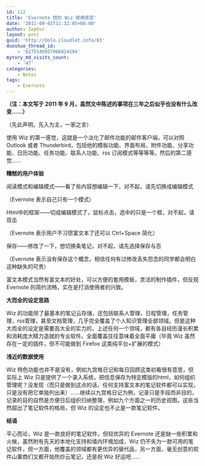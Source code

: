 ```yaml
---
id: 112
title: 'Evernote 控的 Wiz 使用感受'
date: '2011-09-01T11:32:05+08:00'
author: Zephur
layout: post
guid: 'http://dolo.cloudlet.info/83'
duoshuo_thread_id:
    - '6275545957966824194'
mytory_md_visits_count:
    - '47'
categories:
    - Notes
tags:
    - Evernote
---
```


**（注：本文写于 2011 年 9 月，虽然文中陈述的事项在三年之后似乎也没有什么改变……）**

（先此声明，先入为主，一家之言）

使用 Wiz 的第一感觉，这就是一个淡化了邮件功能的邮件客户端，可以对照 Outlook 或者 Thunderbird，包括他的模板功能、界面布局、附件功能、分享功能、日历功能、任务功能、联系人功能、rss 订阅模式等等等等。然后的第二感觉……

<!-- more -->

**糟糕的用户体验**

阅读模式和编辑模式——看了些内容想编辑一下，对不起，请先切换成编辑模式

（Evernote 表示自己只有一个模式）

Html中的框架——切成编辑模式了，鼠标点击，选中的只是一个框，对不起，请双击

（Evernote 表示用户不习惯富文本了还可以 Ctrl+Space 简化）

保存——修改了一下，想切换条笔记，对不起，请先选择保存与否

（Evernote 表示没有保存这个概念，相信任何有过修改丢失怨念的同学都会明白这种缺失的可贵）

富文本模式当然有富文本的好处，可以方便的套用模板，灵活的制作插件，但反观Evernote 的简约流畅，实在是打消使用者的兴致。

**大而全的设定思路**

Wiz 的功能除了最基本的笔记云存储，还包括联系人管理，日程管理，任务管理，rss管理，甚至文档管理，几乎完全覆盖了个人知识管理全部领域。但是这种大而全的设定是需要高大全的实力的，上述任何一个领域，都有各自经历漫长积累和消耗庞大精力造就的专业软件。全面覆盖往往意味着全面平庸（毕竟 Wiz 虽然存在一定的插件，但不可能做到 Firefox 这类纯平台+扩展的模式）

**浅近的数据使用**

Wiz 特色功能也并不是没有，例如九宫格日记和每日回顾这类初看很有意思，但实际上 Wiz 只是提供了一个录入系统，把信息保存为特定模版的html，如何组织管理呢？没发现（而只是做到这点的话，任何支持富文本的笔记软件都可以实现，只是没有把它单独列出来）……继续以九宫格日记为例，记录只是手段而非目的，记录的目的自然是方便日后组织归纳整理，例如九个方面之一的历史视图。这些当然超出了笔记软件的格局，但 Wiz 的设定也不止是一款笔记软件。

**结语**

平心而论，Wiz 是一款良好的笔记软件，但较优异的 Evernote 还是缺一些积累和火候，虽然附有先天的本地化支持和墙内环境加成，Wiz 仍不失为一款可用的笔记软件，但一方面，他覆盖的领域都有更优异的替代品，另一方面，毫无创意的软件山寨商们又都开始热炒云笔记，还是祝 Wiz 好运吧……